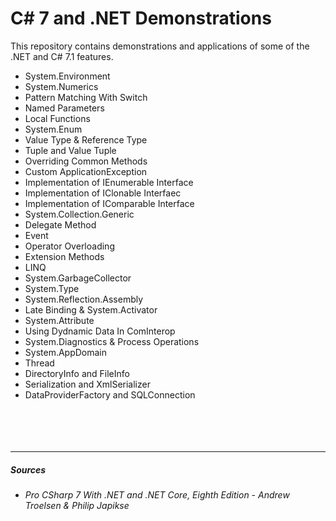 # C# 7 and .NET Demonstrations

This repository contains demonstrations and applications of some of the .NET and C# 7.1 features.

* System.Environment
* System.Numerics
* Pattern Matching With Switch
* Named Parameters
* Local Functions
* System.Enum
* Value Type & Reference Type
* Tuple and Value Tuple
* Overriding Common Methods
* Custom ApplicationException
* Implementation of IEnumerable Interface
* Implementation of IClonable Interfaec
* Implementation of IComparable Interface
* System.Collection.Generic
* Delegate Method
* Event
* Operator Overloading
* Extension Methods
* LINQ
* System.GarbageCollector
* System.Type
* System.Reflection.Assembly
* Late Binding & System.Activator
* System.Attribute
* Using Dydnamic Data In ComInterop
* System.Diagnostics & Process Operations
* System.AppDomain
* Thread
* DirectoryInfo and FileInfo
* Serialization and XmlSerializer
* DataProviderFactory and SQLConnection
<br/><br/><br/><br/><br/>
----------
##### Sources
- _Pro CSharp 7 With .NET and .NET Core, Eighth Edition - Andrew Troelsen & Philip Japikse_
